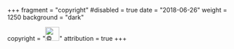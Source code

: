 +++
fragment = "copyright"
#disabled = true
date = "2018-06-26"
weight = 1250
background = "dark"

copyright = "<a href='https://about.okkur.org'><img class='mt-n2' src='/images/an_okkur_project_white.svg' height='32' alt='© Copyright Okkur Labs' title='© Copyright Okkur Labs'></a>"
attribution = true
+++
